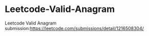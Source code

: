 # Leetcode-Valid-Anagram
Leetcode Valid Anagram submission:https://leetcode.com/submissions/detail/1216508304/
